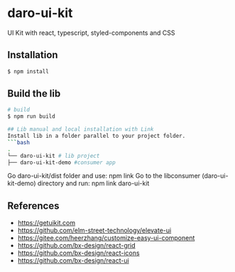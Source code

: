 # daro-ui-kit

UI Kit with react, typescript, styled-components and CSS

## Installation

```bash
$ npm install
```

## Build the lib

```bash
# build
$ npm run build

## Lib manual and local installation with Link
Install lib in a folder parallel to your project folder.
```bash
.
└── daro-ui-kit # lib project
├── daro-ui-kit-demo #consumer app 
```
Go daro-ui-kit/dist folder and use: npm link
Go to the libconsumer (daro-ui-kit-demo) directory and run: npm link daro-ui-kit


## References

- https://getuikit.com
- https://github.com/elm-street-technology/elevate-ui
- https://gitee.com/heerzhang/customize-easy-ui-component
- https://github.com/bx-design/react-grid
- https://github.com/bx-design/react-icons
- https://github.com/bx-design/react-ui


